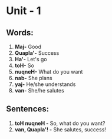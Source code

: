 # Unit - 1

## Words:
1. **Maj-** Good
2. **Quapla'-** Success
3. **Ha'-** Let's go
4. **toH-** So
5. **nuqneH-** What do you want
6. **nab-** She plans
7. **yaj-** He/she understands
8. **van-** She/he salutes


## Sentences:
1. **toH nuqneH -** So, what do you want?
2. **van, Quapla'! -** She salutes, success! 